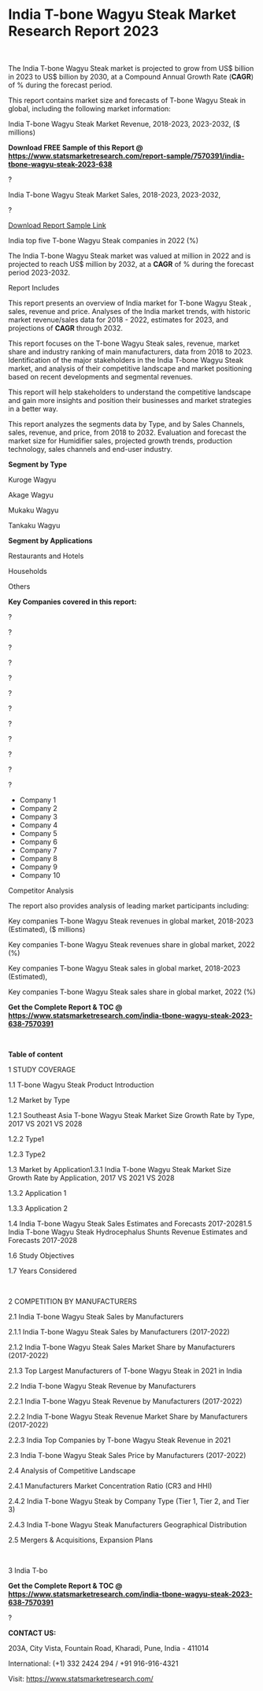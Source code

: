 <h1>India T-bone Wagyu Steak Market Research Report 2023</h1><br/><p>The India T-bone Wagyu Steak market is projected to grow from US$ billion in 2023 to US$ billion by 2030, at a Compound Annual Growth Rate (<strong>CAGR</strong>) of % during the forecast period.</p>
 
 
 
 <p>This report contains market size and forecasts of T-bone Wagyu Steak in global, including the following market information:</p>
 
 
 
 <p>India T-bone Wagyu Steak Market Revenue, 2018-2023, 2023-2032, ($ millions)</p>
 
 
 
 <div><b>Download FREE Sample of this Report @ <a href="https://www.statsmarketresearch.com/download-free-sample/7570391/india-tbone-wagyu-steak-2023-638">https://www.statsmarketresearch.com/report-sample/7570391/india-tbone-wagyu-steak-2023-638</a></b></div>
 
 
 
 <p>? </p>
 
 
 
 <p>India T-bone Wagyu Steak Market Sales, 2018-2023, 2023-2032,</p>
 
 
 
 <p>? </p>
 
 
 
 <p><a href="https://www.statsmarketresearch.com/download-free-sample/7570391/india-tbone-wagyu-steak-2023-638">Download Report Sample Link</a></p>
 
 
 
 <p>India top five T-bone Wagyu Steak companies in 2022 (%)</p>
 
 
 
 <p>The India T-bone Wagyu Steak market was valued at million in 2022 and is projected to reach US$ million by 2032, at a <strong>CAGR</strong> of % during the forecast period 2023-2032.</p>
 
 
 
 <p>Report Includes</p>
 
 
 
 <p>This report presents an overview of India market for T-bone Wagyu Steak , sales, revenue and price. Analyses of the India market trends, with historic market revenue/sales data for 2018 - 2022, estimates for 2023, and projections of <strong>CAGR</strong> through 2032.</p>
 
 
 
 <p>This report focuses on the T-bone Wagyu Steak sales, revenue, market share and industry ranking of main manufacturers, data from 2018 to 2023. Identification of the major stakeholders in the India T-bone Wagyu Steak market, and analysis of their competitive landscape and market positioning based on recent developments and segmental revenues.</p>
 
 
 
 <p>This report will help stakeholders to understand the competitive landscape and gain more insights and position their businesses and market strategies in a better way.</p>
 
 
 
 <p>This report analyzes the segments data by Type, and by Sales Channels, sales, revenue, and price, from 2018 to 2032. Evaluation and forecast the market size for Humidifier sales, projected growth trends, production technology, sales channels and end-user industry.</p>
 
 
 
 <p><strong>Segment by Type</strong></p>
 
 
 
 <p>Kuroge Wagyu</p>
 
 
 
 <p>Akage Wagyu</p>
 
 
 
 <p>Mukaku Wagyu</p>
 
 
 
 <p>Tankaku Wagyu</p>
 
 
 
 <p><strong>Segment <strong><strong>by Applications</strong></strong></strong></p>
 
 
 
 <p>Restaurants and Hotels</p>
 
 
 
 <p>Households</p>
 
 
 
 <p>Others</p>
 
 
 
 <p><strong>Key Companies covered in this report:</strong></p>
 
 
 
 <p>? </p>
 
 
 
 <p>? </p>
 
 
 
 <p>? </p>
 
 
 
 <p>? </p>
 
 
 
 <p>? </p>
 
 
 
 <p>? </p>
 
 
 
 <p>? </p>
 
 
 
 <p>? </p>
 
 
 
 <p>? </p>
 
 
 
 <p>? </p>
 
 
 
 <p>? </p>
 
 
 
 <p>? </p>
 
 
 
 <ul>
 
 <li>Company 1</li>
 
 <li>Company 2</li>
 
 <li>Company 3</li>
 
 <li>Company 4</li>
 
 <li>Company 5</li>
 
 <li>Company 6</li>
 
 <li>Company 7</li>
 
 <li>Company 8</li>
 
 <li>Company 9</li>
 
 <li>Company 10</li>
 
 </ul>
 
 
 
 <p>Competitor Analysis</p>
 
 
 
 <p>The report also provides analysis of leading market participants including:</p>
 
 
 
 <p>Key companies T-bone Wagyu Steak revenues in global market, 2018-2023 (Estimated), ($ millions)</p>
 
 
 
 <p>Key companies T-bone Wagyu Steak revenues share in global market, 2022 (%)</p>
 
 
 
 <p>Key companies T-bone Wagyu Steak sales in global market, 2018-2023 (Estimated),</p>
 
 
 
 <p>Key companies T-bone Wagyu Steak sales share in global market, 2022 (%)</p>
 
 
 
 <div><b>Get the Complete Report & TOC @ <a href="https://www.statsmarketresearch.com/india-tbone-wagyu-steak-2023-638-7570391">https://www.statsmarketresearch.com/india-tbone-wagyu-steak-2023-638-7570391</a></b></div>
 
 
 
 <p><br />
 
 <b>Table of content</b></p>
 
 
 
 <p>1 STUDY COVERAGE<br />
 
 1.1 T-bone Wagyu Steak Product Introduction<br />
 
 1.2 Market by Type<br />
 
 1.2.1 Southeast Asia T-bone Wagyu Steak Market Size Growth Rate by Type, 2017 VS 2021 VS 2028<br />
 
 1.2.2 Type1<br />
 
 1.2.3 Type2<br />
 
 1.3 Market by Application1.3.1 India T-bone Wagyu Steak Market Size Growth Rate by Application, 2017 VS 2021 VS 2028<br />
 
 1.3.2 Application 1<br />
 
 1.3.3 Application 2<br />
 
 1.4 India T-bone Wagyu Steak Sales Estimates and Forecasts 2017-20281.5 India T-bone Wagyu Steak Hydrocephalus Shunts Revenue Estimates and Forecasts 2017-2028<br />
 
 1.6 Study Objectives<br />
 
 1.7 Years Considered<br />
 
 <br />
 
 2 COMPETITION BY MANUFACTURERS<br />
 
 2.1 India T-bone Wagyu Steak Sales by Manufacturers<br />
 
 2.1.1 India T-bone Wagyu Steak Sales by Manufacturers (2017-2022)<br />
 
 2.1.2 India T-bone Wagyu Steak Sales Market Share by Manufacturers (2017-2022)<br />
 
 2.1.3 Top Largest Manufacturers of T-bone Wagyu Steak in 2021 in India<br />
 
 2.2 India T-bone Wagyu Steak Revenue by Manufacturers<br />
 
 2.2.1 India T-bone Wagyu Steak Revenue by Manufacturers (2017-2022)<br />
 
 2.2.2 India T-bone Wagyu Steak Revenue Market Share by Manufacturers (2017-2022)<br />
 
 2.2.3 India Top Companies by T-bone Wagyu Steak Revenue in 2021<br />
 
 2.3 India T-bone Wagyu Steak Sales Price by Manufacturers (2017-2022)<br />
 
 2.4 Analysis of Competitive Landscape<br />
 
 2.4.1 Manufacturers Market Concentration Ratio (CR3 and HHI)<br />
 
 2.4.2 India T-bone Wagyu Steak by Company Type (Tier 1, Tier 2, and Tier 3)<br />
 
 2.4.3 India T-bone Wagyu Steak Manufacturers Geographical Distribution<br />
 
 2.5 Mergers & Acquisitions, Expansion Plans<br />
 
 <br />
 
 3 India T-bo</p>
 
 
 
 <div><b>Get the Complete Report & TOC @ <a href="https://www.statsmarketresearch.com/india-tbone-wagyu-steak-2023-638-7570391">https://www.statsmarketresearch.com/india-tbone-wagyu-steak-2023-638-7570391</a></b></div>
 
 
 
 <p>? </p>
 
 
 
 <p><b>CONTACT US:</b><br />
 
 203A, City Vista, Fountain Road, Kharadi, Pune, India - 411014<br />
 
 International: (+1) 332 2424 294 / +91 916-916-4321<br />
 
 Visit: <a href="https://www.statsmarketresearch.com/">https://www.statsmarketresearch.com/</a></p>